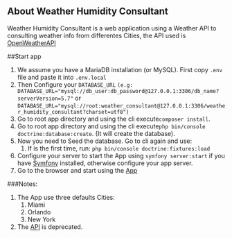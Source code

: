 ## About Weather Humidity Consultant

Weather Humidity Consultant is a web application using a Weather API to consulting weather info from differentes Cities, the API used is [OpenWeatherAPI](https://home.openweathermap.org/)

##Start app
1. We assume you have a MariaDB installation (or MySQL). First copy `.env` file and paste it into `.env.local`
2. Then Configure your `DATABASE_URL` `(e.g: DATABASE_URL="mysql://db_user:db_password@127.0.0.1:3306/db_name?serverVersion=5.7"` or `DATABASE_URL="mysql://root:weather_consultant@127.0.0.1:3306/weather_humidity_consultant?charset=utf8")`
3. Go to root app directory and using the cli execute`composer install`.
4. Go to root app directory and using the cli execute`php bin/console doctrine:database:create`. (It will create the database).
5. Now you need to Seed the database. Go to cli again and use:
    1. If is the first time, run:
       `php bin/console doctrine:fixtures:load`
6. Configure your server to start the App using `symfony server:start` if you have [Symfony](https://symfony.com/download) installed, otherwise configure your app server. 
7. Go to the browser and start using the [App](http://localhost:8000)

###Notes:
1. The App use three defaults Cities:
   1. Miami
   2. Orlando
   3. New York
2. The [API](https://developer.yahoo.com/weather/) is deprecated.